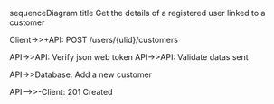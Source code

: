 sequenceDiagram
title Get the details of a registered user linked to a customer

Client->>+API: POST /users/{ulid}/customers

API->>API: Verify json web token
API->>API: Validate datas sent

API->>Database: Add a new customer

API-->>-Client: 201 Created
